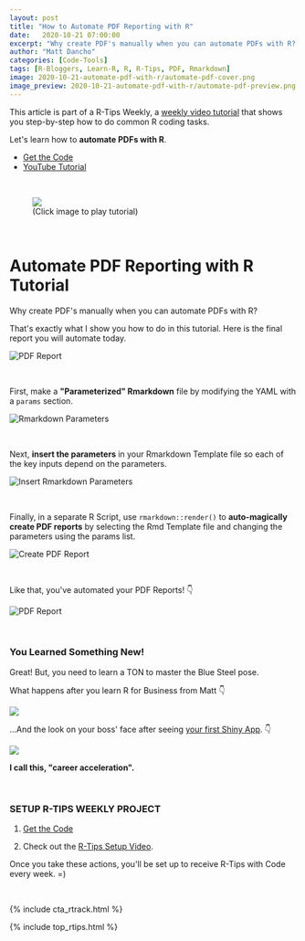 ```yaml
---
layout: post
title: "How to Automate PDF Reporting with R"
date:   2020-10-21 07:00:00
excerpt: "Why create PDF's manually when you can automate PDFs with R? That's exactly what I show you how to do in this video showcasing parameterized Rmarkdown."
author: "Matt Dancho"
categories: [Code-Tools]
tags: [R-Bloggers, Learn-R, R, R-Tips, PDF, Rmarkdown]
image: 2020-10-21-automate-pdf-with-r/automate-pdf-cover.png
image_preview: 2020-10-21-automate-pdf-with-r/automate-pdf-preview.png
---
```




This article is part of a R-Tips Weekly, a [weekly video tutorial](https://mailchi.mp/business-science/r-tips-newsletter) that shows you step-by-step how to do common R coding tasks.


Let's learn how to **automate PDFs with R**. 

- [Get the Code](https://mailchi.mp/business-science/r-tips-newsletter)
- [YouTube Tutorial](https://www.youtube.com/watch?v=N8qaLAundeI)

<br>

<figure class="text-center">
  <a href="https://www.youtube.com/watch?v=N8qaLAundeI"><img src="/assets/2020-10-21-automate-pdf-with-r/video-thumb.jpg" border="0" /></a>
  <figcaption>(Click image to play tutorial)</figcaption>
</figure>

<br>

# Automate PDF Reporting with R Tutorial

Why create PDF's manually when you can automate PDFs with R?

That's exactly what I show you how to do in this tutorial. Here is the final report you will automate today.

![PDF Report](/assets/2020-10-21-automate-pdf-with-r/pdf-report.jpg)


<br>

First, make a **"Parameterized" Rmarkdown** file by modifying the YAML with a `params` section.

![Rmarkdown Parameters](/assets/2020-10-21-automate-pdf-with-r/rmarkdown-parameters.jpg)


<br>

Next, **insert the parameters** in your Rmarkdown Template file so each of the key inputs depend on the parameters. 

![Insert Rmarkdown Parameters](/assets/2020-10-21-automate-pdf-with-r/insert-parameters.jpg)


<br>

Finally, in a separate R Script, use `rmarkdown::render()` to **auto-magically create PDF reports** by selecting the Rmd Template file and changing the parameters using the params list. 

![Create PDF Report](/assets/2020-10-21-automate-pdf-with-r/auto-create-report.jpg)


<br>

Like that, you've automated your PDF Reports! 👇

![PDF Report](/assets/2020-10-21-automate-pdf-with-r/pdf-report.jpg)


<br>

### You Learned Something New! 
Great! But, you need to learn a TON to master the Blue Steel pose.

What happens after you learn R for Business from Matt 👇
 
![](/assets/2020-10-21-automate-pdf-with-r/learn-r.gif)


...And the look on your boss' face after seeing [your first Shiny App](https://www.business-science.io/business/2020/08/05/build-data-science-app-3-months.html). 👇

![](/assets/2020-10-21-automate-pdf-with-r/reaction.gif)


**I call this, "career acceleration".**



<br>

### SETUP R-TIPS WEEKLY PROJECT

1. [Get the Code](https://mailchi.mp/business-science/r-tips-newsletter)

2. Check out the [R-Tips Setup Video](https://youtu.be/F7aYV0RPyD0).

Once you take these actions, you'll be set up to receive R-Tips with Code every week. =)

<br>

{% include cta_rtrack.html %}

{% include top_rtips.html %}